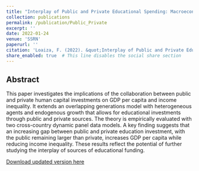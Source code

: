 ```yaml
---
title: "Interplay of Public and Private Educational Spending: Macroeconomic Implications"
collection: publications
permalink: /publication/Public_Private
excerpt: ''
date: 2022-01-24
venue: 'SSRN'
paperurl: ''
citation: 'Loaiza, F. (2022). &quot;Interplay of Public and Private Educational Spending: Macroeconomic Implications&quot;.'
share_enabled: true  # This line disables the social share section
---
```


## Abstract

This paper investigates the implications of the collaboration between public and private human capital investments on GDP per capita and income inequality. It extends an overlapping generations model with heterogeneous agents and endogenous growth that allows for educational investments through public and private sources. The theory is empirically evaluated with two cross-country dynamic panel data models. A key finding suggests that an increasing gap between public and private education investment, with the public remaining larger than private, increases GDP per capita while reducing income inequality. These results reflect the potential of further studying the interplay of sources of educational funding.

[Download updated version here](https://fernandoloaizae.github.io/files/Public_Private.pdf)
